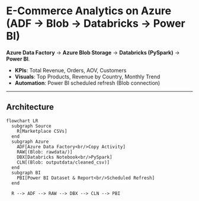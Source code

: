 # E-Commerce Analytics on Azure (ADF → Blob → Databricks → Power BI)

**Azure Data Factory** → **Azure Blob Storage** → **Databricks (PySpark)** → **Power BI**.

- **KPIs**: Total Revenue, Orders, AOV, Customers  
- **Visuals**: Top Products, Revenue by Country, Monthly Trend  
- **Automation**: Power BI scheduled refresh (Blob connection)

---

## Architecture

```mermaid
flowchart LR
  subgraph Source
    R[Marketplace CSVs]
  end
  subgraph Azure
    ADF[Azure Data Factory<br/>Copy Activity]
    RAW[(Blob: rawdata/)]
    DBX[Databricks Notebook<br/>PySpark]
    CLN[(Blob: outputdata/cleaned_csv)]
  end
  subgraph BI
    PBI[Power BI Dataset & Report<br/>Scheduled Refresh]
  end

  R --> ADF --> RAW --> DBX --> CLN --> PBI
